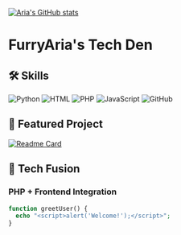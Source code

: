 [![Aria's GitHub stats](https://github-readme-stats.vercel.app/api?username=FurryAria)](https://github.com/FurryAria/github-readme-stats)
# FurryAria's Tech Den

## 🛠️ Skills
![Python](https://img.shields.io/badge/Python-3776AB?logo=python&logoColor=white)
![HTML](https://img.shields.io/badge/HTML-E34F26?logo=html5&logoColor=white)
![PHP](https://img.shields.io/badge/PHP-777BB4?logo=php&logoColor=white)
![JavaScript](https://img.shields.io/badge/JavaScript-F7DF1E?logo=javascript&logoColor=black)
![GitHub](https://img.shields.io/badge/GitHub-181717?logo=github&logoColor=white)

## 📌 Featured Project
[![Readme Card](https://github-readme-stats.vercel.app/api/pin/?username=FurryAria&repo=Community-Creation&theme=radical&show_owner=true)](https://github.com/FurryAria/REPO_NAME)

## 🦊 Tech Fusion
### PHP + Frontend Integration
```php
function greetUser() {
  echo "<script>alert('Welcome!');</script>";
}
```